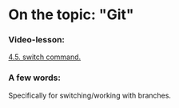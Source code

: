 # On the topic: "Git"

### Video-lesson:

[4.5. switch command.](https://app.purpleschool.ru/courses/22/sections/325/lessons/2490)

### A few words:

Specifically for switching/working with branches.
